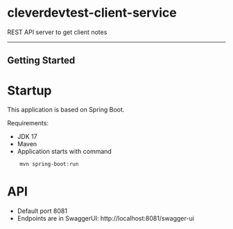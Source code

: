 # cleverdevtest-client-service

REST API server to get client notes

---

## Getting Started

# Startup

This application is based on Spring Boot.

Requirements:

- JDK 17
- Maven
- Application starts with command

```
    mvn spring-boot:run
```

# API

- Default port 8081
- Endpoints are in SwaggerUI: http://localhost:8081/swagger-ui
